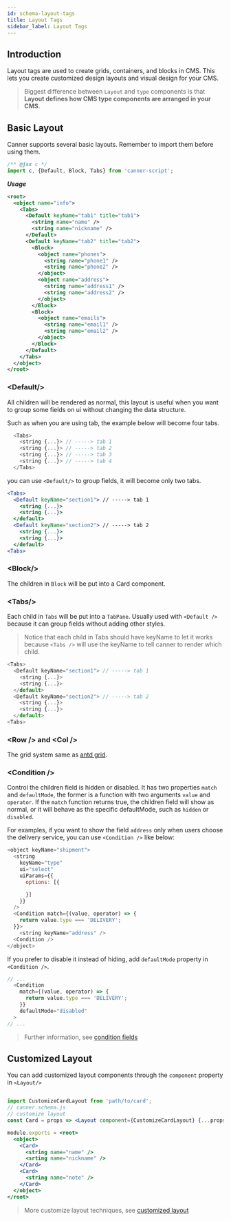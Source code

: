 ```yaml
---
id: schema-layout-tags
title: Layout Tags
sidebar_label: Layout Tags
---
```


## Introduction

Layout tags are used to create grids, containers, and blocks in CMS. This lets you create customized design layouts and visual design for your CMS.

> Biggest difference between `Layout` and `type` components is that **Layout defines how CMS type components are arranged in your CMS**.

## Basic Layout

Canner supports several basic layouts. Remember to import them before using them.

```jsx
/** @jsx c */
import c, {Default, Block, Tabs} from 'canner-script';
```

***Usage***
```xml
<root>
  <object name="info">
    <Tabs>
      <Default keyName="tab1" title="tab1">
        <string name="name" />
        <string name="nickname" />
      </Default>
      <Default keyName="tab2" title="tab2">
        <Block>
          <object name="phones">
            <string name="phone1" />
            <string name="phone2" />
          </object>
          <object name="address">
            <string name="address1" />
            <string name="address2" />
          </object>
        </Block>
        <Block>
          <object name="emails">
            <string name="email1" />
            <string name="email2" />
          </object>
        </Block>
      </Default>
    </Tabs>
  </object>
</root>
```

### &lt;Default/&gt;

All children will be rendered as normal, this layout is useful when you want to group some fields on ui without changing the data structure.

Such as when you are using tab, the example below will become four tabs.

```js
  <Tabs>
    <string {...}> // -----> tab 1
    <string {...}> // -----> tab 2
    <string {...}> // -----> tab 3
    <string {...}> // -----> tab 4
  </Tabs>
```

you can use `<Default/>` to group fields, it will become only two tabs.

```jsx
<Tabs>
  <Default keyName="section1"> // -----> tab 1
    <string {...}>
    <string {...}>
  </default>
  <Default keyName="section2"> // -----> tab 2
    <string {...}>
    <string {...}>
  </default>
<Tabs>
```

### &lt;Block/&gt;

The children in `Block` will be put into a Card component.

### &lt;Tabs/&gt;

Each child in `Tabs` will be put into a `TabPane`. Usually used with `<Default />` because it can group fields without adding other styles. 

> Notice that each child in Tabs should have keyName to let it works because `<Tabs />` will use the keyName to tell canner to render which child.

```js
<Tabs>
  <Default keyName="section1"> // -----> tab 1
    <string {...}>
    <string {...}>
  </default>
  <Default keyName="section2"> // -----> tab 2
    <string {...}>
    <string {...}>
  </default>
<Tabs>
```

### &lt;Row /&gt; and &lt;Col /&gt;

The grid system same as [antd grid](https://ant.design/components/grid/).

### &lt;Condition /&gt;

Control the children field is hidden or disabled. It has two properties `match` and `defaultMode`, the former is a function with two arguments `value` and `operator`. If the `match` function returns true, the children field will show as normal, or it will behave as the specific defaultMode, such as `hidden` or `disabled`.

For examples, if you want to show the field `address` only when users choose the delivery service, you can use `<Condition />` like below:

```js
<object keyName="shipment">
  <string
    keyName="type"
    ui="select"
    uiParams={{
      options: [{

      }]
    }}
  />
  <Condition match={(value, operator) => {
    return value.type === 'DELIVERY';
  }}>
    <string keyName="address" />
  <Condition />
</object>
```

If you prefer to disable it instead of hiding, add `defaultMode` property in `<Condition />`.

```js
// ...
  <Condition
    match={(value, operator) => {
      return value.type === 'DELIVERY';
    }}
    defaultMode="disabled"
  >
// ...
```


> Further information, see [condition fields](guides-condition-fields.md)

## Customized Layout

You can add customized layout components through the `component` property in `<Layout/>`

```jsx

import CustomizeCardLayout from 'path/to/card';
// canner.schema.js
// customize layout 
const Card = props => <Layout component={CustomizeCardLayout} {...props} />;

module.exports = <root>
  <object>
    <Card>
      <string name="name" />
      <srting name="nickname" />
    </Card>
    <Card>
      <string name="note" />
    </Card>
  </object>
</root>
```

> More customize layout techniques, see [customized layout](guides-customized-layout.md)
 